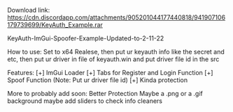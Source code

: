Download link: https://cdn.discordapp.com/attachments/905201044177440818/941907106179739699/KeyAuth_Example.rar


KeyAuth-ImGui-Spoofer-Example-Updated-to-2-11-22

How to use:
Set to x64 Realese, then put ur keyauth info like the secret and etc, then put ur driver in file of keyauth.win and put driver file id in the src

Features:
[+] ImGui Loader
[+] Tabs for Register and Login Function
[+] Spoof Function (Note: Put ur driver file id)
[+] Kinda protection

More to probably add soon:
Better Protection
Maybe a .png or a .gif background
maybe add sliders to check info
cleaners
